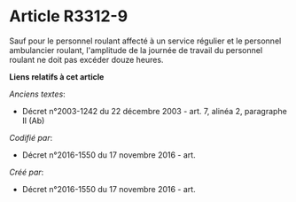 # Article R3312-9

Sauf pour le personnel roulant affecté à un service régulier et le personnel ambulancier roulant, l'amplitude de la journée
de travail du personnel roulant ne doit pas excéder douze heures.

**Liens relatifs à cet article**

_Anciens textes_:

  - Décret n°2003-1242 du 22 décembre 2003 - art. 7, alinéa 2, paragraphe II (Ab)

_Codifié par_:

  - Décret n°2016-1550 du 17 novembre 2016 - art.

_Créé par_:

  - Décret n°2016-1550 du 17 novembre 2016 - art.
